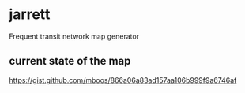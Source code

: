 # jarrett
Frequent transit network map generator

## current state of the map
https://gist.github.com/mboos/866a06a83ad157aa106b999f9a6746af
